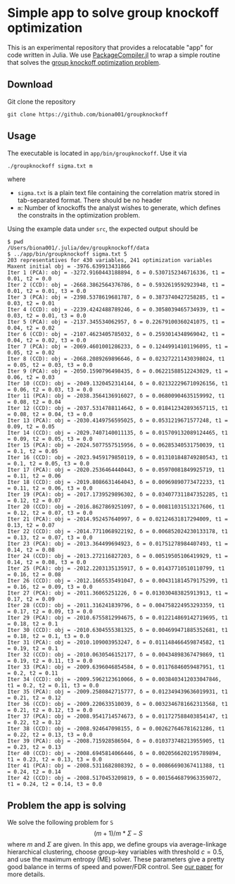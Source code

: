 # Simple app to solve group knockoff optimization

This is an experimental repository that provides a relocatable "app" for code written in Julia. We use [PackageCompiler.jl](https://github.com/JuliaLang/PackageCompiler.jl) to wrap a simple routine that solves the [group knockoff optimization problem](https://arxiv.org/abs/2310.15069).

## Download

Git clone the repository 
```
git clone https://github.com/biona001/groupknockoff
```

## Usage

The executable is located in `app/bin/groupknockoff`. Use it via
```
./groupknockoff sigma.txt m
```
where 
+ `sigma.txt` is a plain text file containing the correlation matrix stored in tab-separated format. There should be no header
+ `m`: Number of knockoffs the analyst wishes to generate, which defines the constraits in the optimization problem.

Using the example data under `src`, the expected output should be
```
$ pwd
/Users/biona001/.julia/dev/groupknockoff/data
$ ../app/bin/groupknockoff sigma.txt 5
203 representatives for 430 variables, 241 optimization variables
Maxent initial obj = -3976.639913431866
Iter 1 (PCA): obj = -3272.9160443188894, δ = 0.5307152346716336, t1 = 0.01, t2 = 0.0
Iter 2 (CCD): obj = -2668.3862564376786, δ = 0.5932619592923948, t1 = 0.01, t2 = 0.01, t3 = 0.0
Iter 3 (PCA): obj = -2398.5378619681787, δ = 0.3873740427258285, t1 = 0.03, t2 = 0.01
Iter 4 (CCD): obj = -2239.4242488789246, δ = 0.3058039465734939, t1 = 0.03, t2 = 0.01, t3 = 0.0
Iter 5 (PCA): obj = -2137.345534062957, δ = 0.22679100360241075, t1 = 0.04, t2 = 0.02
Iter 6 (CCD): obj = -2107.4623405785032, δ = 0.2593014348969042, t1 = 0.04, t2 = 0.02, t3 = 0.0
Iter 7 (PCA): obj = -2069.4601001286233, δ = 0.12449914101196095, t1 = 0.05, t2 = 0.02
Iter 8 (CCD): obj = -2068.2089269896646, δ = 0.023272211430398024, t1 = 0.05, t2 = 0.03, t3 = 0.0
Iter 9 (PCA): obj = -2050.1590796498435, δ = 0.06221588512243029, t1 = 0.06, t2 = 0.03
Iter 10 (CCD): obj = -2049.1320452314144, δ = 0.021322296710926156, t1 = 0.06, t2 = 0.03, t3 = 0.0
Iter 11 (PCA): obj = -2038.3564136916027, δ = 0.06800904635159992, t1 = 0.08, t2 = 0.04
Iter 12 (CCD): obj = -2037.5314788114642, δ = 0.018412342893657115, t1 = 0.08, t2 = 0.04, t3 = 0.0
Iter 13 (PCA): obj = -2030.4149756595025, δ = 0.0531219671577248, t1 = 0.09, t2 = 0.05
Iter 14 (CCD): obj = -2029.7407140011135, δ = 0.015709132089124465, t1 = 0.09, t2 = 0.05, t3 = 0.0
Iter 15 (PCA): obj = -2024.5077557515956, δ = 0.06285340531750039, t1 = 0.1, t2 = 0.05
Iter 16 (CCD): obj = -2023.9459179850119, δ = 0.013101848749280543, t1 = 0.1, t2 = 0.05, t3 = 0.0
Iter 17 (PCA): obj = -2020.2536464440443, δ = 0.05970081849925719, t1 = 0.11, t2 = 0.06
Iter 18 (CCD): obj = -2019.8086631464043, δ = 0.00969890773472233, t1 = 0.11, t2 = 0.06, t3 = 0.0
Iter 19 (PCA): obj = -2017.1739529896302, δ = 0.034077311847352285, t1 = 0.12, t2 = 0.07
Iter 20 (CCD): obj = -2016.8627869251097, δ = 0.00811031513217606, t1 = 0.12, t2 = 0.07, t3 = 0.0
Iter 21 (PCA): obj = -2014.952457640997, δ = 0.02124631817294009, t1 = 0.13, t2 = 0.07
Iter 22 (CCD): obj = -2014.7711068922192, δ = 0.006852024230133178, t1 = 0.13, t2 = 0.07, t3 = 0.0
Iter 23 (PCA): obj = -2013.364499694923, δ = 0.01751278984407493, t1 = 0.14, t2 = 0.08
Iter 24 (CCD): obj = -2013.272116827203, δ = 0.00519505106419929, t1 = 0.14, t2 = 0.08, t3 = 0.0
Iter 25 (PCA): obj = -2012.2203135135917, δ = 0.01437710510110799, t1 = 0.16, t2 = 0.08
Iter 26 (CCD): obj = -2012.1665535491047, δ = 0.004311814579175299, t1 = 0.16, t2 = 0.09, t3 = 0.0
Iter 27 (PCA): obj = -2011.36065251226, δ = 0.013030483825913913, t1 = 0.17, t2 = 0.09
Iter 28 (CCD): obj = -2011.316241839796, δ = 0.004758224953293359, t1 = 0.17, t2 = 0.09, t3 = 0.0
Iter 29 (PCA): obj = -2010.6755812994675, δ = 0.012214869142719695, t1 = 0.18, t2 = 0.1
Iter 30 (CCD): obj = -2010.6304555381325, δ = 0.004699471885352681, t1 = 0.18, t2 = 0.1, t3 = 0.0
Iter 31 (PCA): obj = -2010.109003953247, δ = 0.011148466459874582, t1 = 0.19, t2 = 0.1
Iter 32 (CCD): obj = -2010.0630546152177, δ = 0.00434898367479869, t1 = 0.19, t2 = 0.11, t3 = 0.0
Iter 33 (PCA): obj = -2009.6396046854584, δ = 0.01176846059487951, t1 = 0.2, t2 = 0.11
Iter 34 (CCD): obj = -2009.5962123610066, δ = 0.0038403412033047846, t1 = 0.2, t2 = 0.11, t3 = 0.0
Iter 35 (PCA): obj = -2009.2580842715777, δ = 0.012349439636019931, t1 = 0.21, t2 = 0.12
Iter 36 (CCD): obj = -2009.220633510039, δ = 0.0032346781662313568, t1 = 0.21, t2 = 0.12, t3 = 0.0
Iter 37 (PCA): obj = -2008.9541714574673, δ = 0.011727588403854147, t1 = 0.22, t2 = 0.12
Iter 38 (CCD): obj = -2008.924647098155, δ = 0.002627646781621286, t1 = 0.22, t2 = 0.13, t3 = 0.0
Iter 39 (PCA): obj = -2008.715928586504, δ = 0.010373748213955905, t1 = 0.23, t2 = 0.13
Iter 40 (CCD): obj = -2008.6945814066446, δ = 0.0020566202195789894, t1 = 0.23, t2 = 0.13, t3 = 0.0
Iter 41 (PCA): obj = -2008.5311682808392, δ = 0.00866690367411388, t1 = 0.24, t2 = 0.14
Iter 42 (CCD): obj = -2008.5170453209819, δ = 0.0015646879963359072, t1 = 0.24, t2 = 0.14, t3 = 0.0
```

## Problem the app is solving

We solve the following problem for `S`
$$(m+1)/m*\Sigma - S$$
where $m$ and $\Sigma$ are given. In this app, we define groups via average-linkage hierarchical clustering, choose group-key variables with threshold $c=0.5$, and use the maximum entropy (ME) solver. These parameters give a pretty good balance in terms of speed and power/FDR control. See [our paper](https://arxiv.org/abs/2310.15069) for more details.
